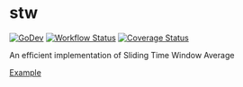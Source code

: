 # stw

[![GoDev](https://pkg.go.dev/badge/golang.org/x/pkgsite.svg)](https://pkg.go.dev/github.com/go-tk/stw)
[![Workflow Status](https://github.com/go-tk/stw/actions/workflows/ci.yaml/badge.svg?branch=main)](https://github.com/go-tk/stw/actions/workflows/ci.yaml?query=branch%3Amain)
[![Coverage Status](https://codecov.io/gh/go-tk/stw/branch/main/graph/badge.svg)](https://codecov.io/gh/go-tk/stw/branch/main)

An efficient implementation of Sliding Time Window Average

[Example](./example_test.go)
